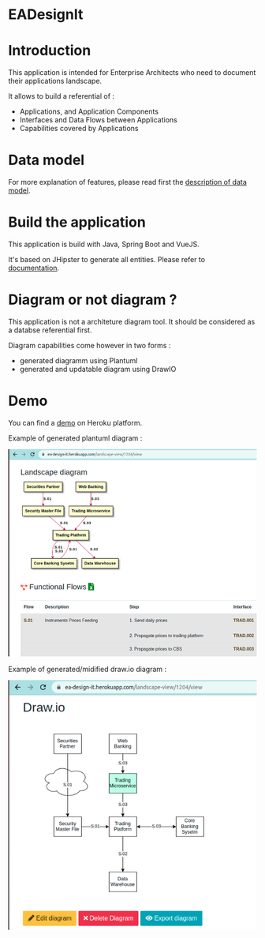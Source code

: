 # EADesignIt

# Introduction

This application is intended for Enterprise Architects who need to document their applications landscape.

It allows to build a referential of :

- Applications, and Application Components
- Interfaces and Data Flows between Applications
- Capabilities covered by Applications

# Data model

For more explanation of features, please read first the [description of data model](./documentation/metamodel).

# Build the application

This application is build with Java, Spring Boot and VueJS.

It's based on JHipster to generate all entities. Please refer to [documentation](./documentation/jhipster).

# Diagram or not diagram ?

This application is not a architeture diagram tool.
It should be considered as a databse referential first.

Diagram capabilities come however in two forms :

- generated diagramm using Plantuml
- generated and updatable diagram using DrawIO

# Demo

You can find a [demo](https://ea-design-it.herokuapp.com/) on Heroku platform.

Example of generated plantuml diagram :

![interface view](./documentation/application/screenshot-plantuml.png)

Example of generated/midified draw.io diagram :

![interface view](./documentation/application/screenshot-drawio.png)
